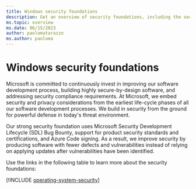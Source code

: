 ```yaml
---
title: Windows security foundations
description: Get an overview of security foundations, including the security development lifecycle, common criteria, and the bug bounty program.
ms.topic: overview
ms.date: 06/15/2023
author: paolomatarazzo
ms.author: paoloma
---
```


# Windows security foundations

Microsoft is committed to continuously invest in improving our software development process, building highly secure-by-design software, and addressing security compliance requirements. At Microsoft, we embed security and privacy considerations from the earliest life-cycle phases of all our software development processes. We build in security from the ground for powerful defense in today's threat environment.

Our strong security foundation uses Microsoft Security Development Lifecycle (SDL) Bug Bounty, support for product security standards and certifications, and Azure Code signing. As a result, we improve security by producing software with fewer defects and vulnerabilities instead of relying on applying updates after vulnerabilities have been identified.

Use the links in the following table to learn more about the security foundations:

[!INCLUDE [operating-system-security](../includes/sections/security-foundations.md)]
